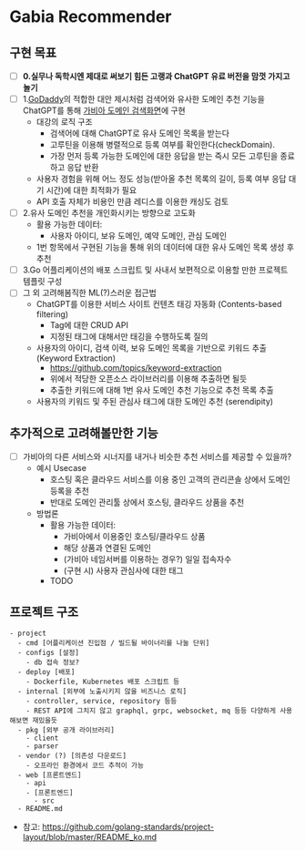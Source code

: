 # Gabia Recommender

## 구현 목표
- [ ] **0.실무나 독학시엔 제대로 써보기 힘든 고랭과 ChatGPT 유료 버전을 맘껏 가지고 놀기**
- [ ] 1.[GoDaddy](https://kr.godaddy.com/domainsearch/find?checkAvail=1&tmskey=%5B%40T%5Bsitecorecontent%3A%3Cfirstchild+id%3D%22%7B4745D3A8-B61D-4744-B2F6-72EBAB8565D7%7D%22+runpipeline%3D%22false%22+%2F%3E%5D%40T%5D&segment=repeat&domainToCheck=gabia.com)의 적합한 대안 제시처럼 검색어와 유사한 도메인 추천 기능을 ChatGPT를 통해 [가비아 도메인 검색화면](https://domain.gabia.com/regist/regist_step1.php)에 구현
  - 대강의 로직 구조
    - 검색어에 대해 ChatGPT로 유사 도메인 목록을 받는다
    - 고루틴을 이용해 병렬적으로 등록 여부를 확인한다(checkDomain).
    - 가장 먼저 등록 가능한 도메인에 대한 응답을 받는 즉시 모든 고루틴을 종료하고 응답 반환
  - 사용자 경험을 위해 어느 정도 성능(받아올 추천 목록의 길이, 등록 여부 응답 대기 시간)에 대한 최적화가 필요
  - API 호출 자체가 비용인 만큼 레디스를 이용한 캐싱도 검토
- [ ] 2.유사 도메인 추천을 개인화시키는 방향으로 고도화
  - 활용 가능한 데이터:
    - 사용자 아이디, 보유 도메인, 예약 도메인, 관심 도메인
  - 1번 항목에서 구현된 기능을 통해 위의 데이터에 대한 유사 도메인 목록 생성 후 추천
- [ ] 3.Go 어플리케이션의 배포 스크립트 및 사내서 보편적으로 이용할 만한 프로젝트 템플릿 구성
- [ ] 그 외 고려해봄직한 ML(?)스러운 접근법
  - ChatGPT를 이용한 서비스 사이트 컨텐츠 태깅 자동화 (Contents-based filtering)
    - Tag에 대한 CRUD API
    - 지정된 태그에 대해서만 태깅을 수행하도록 질의
  - 사용자의 아이디, 검색 이력, 보유 도메인 목록을 기반으로 키워드 추출(Keyword Extraction)
    - https://github.com/topics/keyword-extraction
    - 위에서 적당한 오픈소스 라이브러리를 이용해 추출하면 될듯
    - 추출한 키워드에 대해 1번 유사 도메인 추천 기능으로 추천 목록 추출
  - 사용자의 키워드 및 주된 관심사 태그에 대한 도메인 추천 (serendipity)

## 추가적으로 고려해볼만한 기능
- [ ] 가비아의 다른 서비스와 시너지를 내거나 비슷한 추천 서비스를 제공할 수 있을까?
  - 예시 Usecase
    - 호스팅 혹은 클라우드 서비스를 이용 중인 고객의 관리콘솔 상에서 도메인 등록을 추천
    - 반대로 도메인 관리툴 상에서 호스팅, 클라우드 상품을 추천
  - 방법론
    - 활용 가능한 데이터:
      - 가비아에서 이용중인 호스팅/클라우드 상품
      - 해당 상품과 연결된 도메인
      - (가비아 네임서버를 이용하는 경우?) 일일 접속자수
      - (구현 시) 사용자 관심사에 대한 태그
    - TODO
  
## 프로젝트 구조
```
- project
  - cmd [어플리케이션 진입점 / 빌드될 바이너리를 나눌 단위]
  - configs [설정]
    - db 접속 정보?
  - deploy [배포]
    - Dockerfile, Kubernetes 배포 스크립트 등
  - internal [외부에 노출시키지 않을 비즈니스 로직]
    - controller, service, repository 등등
    - REST API에 그치지 않고 graphql, grpc, websocket, mq 등등 다양하게 사용해보면 재밌을듯
  - pkg [외부 공개 라이브러리]
    - client
    - parser
  - vendor (?) [의존성 다운로드]
    - 오프라인 환경에서 코드 추적이 가능
  - web [프론트엔드]
    - api
    - [프론트엔드]
      - src
  - README.md
```
- 참고: https://github.com/golang-standards/project-layout/blob/master/README_ko.md
